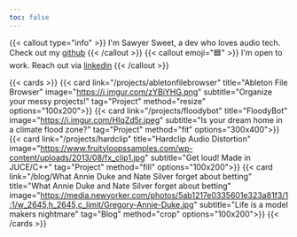 ```yaml
---
toc: false
---
```


{{< callout type="info" >}}
  I'm Sawyer Sweet, a dev who loves audio tech. Check out my [github](http://www.github.com/martin473)
{{< /callout >}}
{{< callout emoji="🟦" >}}
  I'm open to work. Reach out via [linkedin](http://www.linkedin.com/in/sawyersweet)
{{< /callout >}}

{{< cards >}}
  {{< card link="/projects/abletonfilebrowser" title="Ableton File Browser" image="https://i.imgur.com/zYBiYHG.png" subtitle="Organize your messy projects!" tag="Project"  method="resize" options="100x200">}}
  {{< card link="/projects/floodybot" title="FloodyBot" image="https://i.imgur.com/HIqZd5r.jpeg" subtitle="Is your dream home in a climate flood zone?" tag="Project"  method="fit" options="300x400">}}
  {{< card link="/projects/hardclip" title="Hardclip Audio Distortion" image="https://www.fruityloopssamples.com/wp-content/uploads/2013/08/fx_clip1.jpg" subtitle="Get loud! Made in JUCE/C++" tag="Project" method="fill" options="100x200">}}
  {{< card link="/blog/What Annie Duke and Nate Silver forget about betting" title="What Annie Duke and Nate Silver forget about betting" image="https://media.newyorker.com/photos/5ab1217e0335601e323a81f3/1:1/w_2645,h_2645,c_limit/Gregory-Annie-Duke.jpg" subtitle="Life is a model makers nightmare" tag="Blog" method="crop" options="100x200">}}
{{< /cards >}}